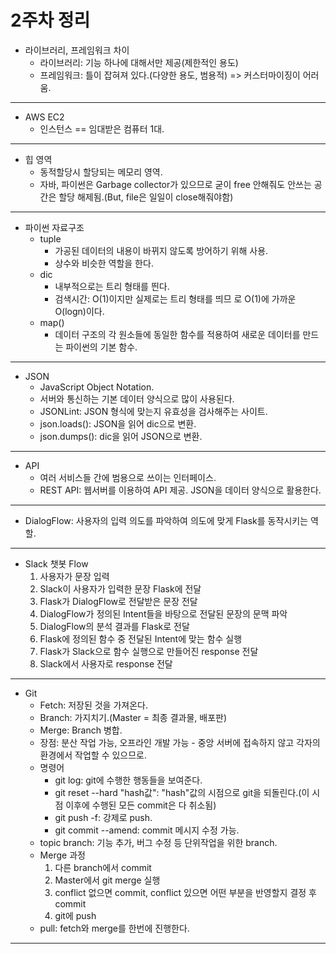 # 2주차 정리

* 라이브러리, 프레임워크 차이
    * 라이브러리: 기능 하나에 대해서만 제공(제한적인 용도)
    * 프레임워크: 틀이 잡혀져 있다.(다양한 용도, 범용적) => 커스터마이징이 어러움.
<hr>

* AWS EC2
    * 인스턴스 == 임대받은 컴퓨터 1대.
<hr>

* 힙 영역
    * 동적할당시 할당되는 메모리 영역.
    * 자바, 파이썬은 Garbage collector가 있으므로 굳이 free 안해줘도 안쓰는 공간은 할당 해제됨.(But, file은 일일이 close해줘야함)
<hr>

* 파이썬 자료구조
    * tuple
        * 가공된 데이터의 내용이 바뀌지 않도록 방어하기 위해 사용.
        * 상수와 비슷한 역할을 한다.
    * dic
        * 내부적으로는 트리 형태를 띈다.
        * 검색시간: O(1)이지만 실제로는 트리 형태를 띄므 로 O(1)에 가까운 O(logn)이다.
    * map()
        * 데이터 구조의 각 원소들에 동일한 함수를 적용하여 새로운 데이터를 만드는 파이썬의 기본 함수.
<hr>

* JSON
    * JavaScript Object Notation.
    * 서버와 통신하는 기본 데이터 양식으로 많이 사용된다.
    * JSONLint: JSON 형식에 맞는지 유효성을 검사해주는 사이트.
    * json.loads(): JSON을 읽어 dic으로 변환.
    * json.dumps(): dic을 읽어 JSON으로 변환.
<hr>

* API
    * 여러 서비스들 간에 범용으로 쓰이는 인터페이스.
    * REST API: 웹서버를 이용하여 API 제공. JSON을 데이터 양식으로 활용한다.
<hr>

* DialogFlow: 사용자의 입력 의도를 파악하여 의도에 맞게 Flask를 동작시키는 역할.
<hr>

* Slack 챗봇 Flow
    1. 사용자가 문장 입력
    2. Slack이 사용자가 입력한 문장 Flask에 전달
    3. Flask가 DialogFlow로 전달받은 문장 전달
    4. DialogFlow가 정의된 Intent들을 바탕으로 전달된 문장의 문맥 파악
    5. DialogFlow의 분석 결과를 Flask로 전달
    6. Flask에 정의된 함수 중 전달된 Intent에 맞는 함수 실행
    7. Flask가 Slack으로 함수 실행으로 만들어진 response 전달
    8. Slack에서 사용자로 response 전달
<hr>

* Git
    * Fetch: 저장된 것을 가져온다.
    * Branch: 가지치기.(Master = 최종 결과물, 배포판)
    * Merge: Branch 병합.
    * 장점: 분산 작업 가능, 오프라인 개발 가능 - 중앙 서버에 접속하지 않고 각자의 환경에서 작업할 수 있으므로.
    * 명령어
        * git log: git에 수행한 행동들을 보여준다.
        * git reset --hard "hash값": "hash"값의 시점으로 git을 되돌린다.(이 시점 이후에 수행된 모든 commit은 다 취소됨)
        * git push -f: 강제로 push.
        * git commit --amend: commit 메시지 수정 가능.
    * topic branch: 기능 추가, 버그 수정 등 단위작업을 위한 branch.
    * Merge 과정
        1. 다른 branch에서 commit
        2. Master에서 git merge 실행
        3. conflict 없으면 commit, conflict 있으면 어떤 부분을 반영할지 결정 후 commit
        4. git에 push
    * pull: fetch와 merge를 한번에 진행한다.
<hr>
